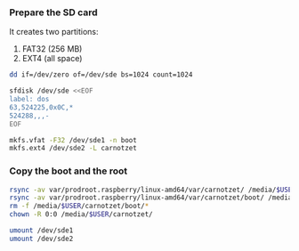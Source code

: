 ### Prepare the SD card

It creates two partitions:

1. FAT32 (256 MB)
2. EXT4 (all space)

```bash
dd if=/dev/zero of=/dev/sde bs=1024 count=1024

sfdisk /dev/sde <<EOF
label: dos
63,524225,0x0C,*
524288,,,-
EOF

mkfs.vfat -F32 /dev/sde1 -n boot
mkfs.ext4 /dev/sde2 -L carnotzet
```

### Copy the boot and the root

```bash
rsync -av var/prodroot.raspberry/linux-amd64/var/carnotzet/ /media/$USER/carnotzet/
rsync -av var/prodroot.raspberry/linux-amd64/var/carnotzet/boot/ /media/$USER/boot/
rm -f /media/$USER/carnotzet/boot/*
chown -R 0:0 /media/$USER/carnotzet/

umount /dev/sde1
umount /dev/sde2
```
